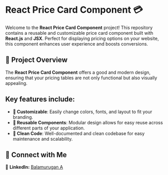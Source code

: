 # React Price Card Component 💳

Welcome to the **React Price Card Component** project! This repository contains a reusable and customizable price card component built with **React.js** and **JSX**. Perfect for displaying pricing options on your website, this component enhances user experience and boosts conversions.

## 🌟 Project Overview

The **React Price Card Component** offers a good and modern design, ensuring that your pricing tables are not only functional but also visually appealing. 

## Key features include:

- **🎨 Customizable**: Easily change colors, fonts, and layout to fit your branding.
- **🔄 Reusable Components**: Modular design allows for easy reuse across different parts of your application.
- **🧼 Clean Code**: Well-documented and clean codebase for easy maintenance and scalability.

## 🤝 Connect with Me

💼 **LinkedIn:** [Balamurugan A](https://www.linkedin.com/in/balamurugan-a/)<br>
